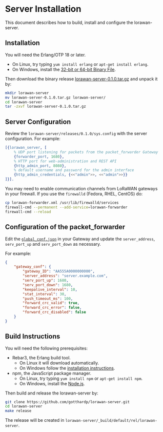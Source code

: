 # Server Installation

This document describes how to build, install and configure the lorawan-server.

## Installation

You will need the Erlang/OTP 18 or later.
 * On Linux, try typing `yum install erlang` or `apt-get install erlang`.
 * On Windows, install the [32-bit or 64-bit Binary File](http://www.erlang.org/downloads).

Then download the binary release
[lorawan-server-0.1.0.tar.gz](https://github.com/gotthardp/lorawan-server/releases/download/v0.1.0/lorawan-server-0.1.0.tar.gz)
and unpack it by:
```bash
mkdir lorawan-server
mv lorawan-server-0.1.0.tar.gz lorawan-server/
cd lorawan-server
tar -zxvf lorawan-server-0.1.0.tar.gz
```

## Server Configuration

Review the `lorawan-server/releases/0.1.0/sys.config` with the server configuration.
For example:
```erlang
[{lorawan_server, [
    % UDP port listening for packets from the packet_forwarder Gateway
    {forwarder_port, 1680},
    % HTTP port for web-administration and REST API
    {http_admin_port, 8080},
    % default username and password for the admin interface
    {http_admin_credentials, {<<"admin">>, <<"admin">>}}
]}].
```

You may need to enable communication channels from LoRaWAN gateways in your firewall.
If you use the `firewalld` (Fedora, RHEL, CentOS) do:
```bash
cp lorawan-forwarder.xml /usr/lib/firewalld/services
firewall-cmd --permanent --add-service=lorawan-forwarder
firewall-cmd --reload
```

## Configuration of the packet_forwarder

Edit the [`global_conf.json`](https://github.com/Lora-net/packet_forwarder/blob/master/lora_pkt_fwd/global_conf.json)
in your Gateway and update the `server_address`, `serv_port_up` and `serv_port_down` as necessary.

For example:
```json
{
    "gateway_conf": {
        "gateway_ID": "AA555A0000000000",
        "server_address": "server.example.com",
        "serv_port_up": 1680,
        "serv_port_down": 1680,
        "keepalive_interval": 10,
        "stat_interval": 30,
        "push_timeout_ms": 100,
        "forward_crc_valid": true,
        "forward_crc_error": false,
        "forward_crc_disabled": false
    }
}
```

## Build Instructions

You will need the following prerequisites:
 * Rebar3, the Erlang build tool.
   * On Linux it will download automatically.
   * On Windows follow the [installation instructions](https://www.rebar3.org/docs/getting-started).
 * npm, the JavaScript package manager.
   * On Linux, try typing `yum install npm` or `apt-get install npm`.
   * On Windows, install the [Node.js](https://nodejs.org/en/).

Then build and release the lorawan-server by:
```bash
git clone https://github.com/gotthardp/lorawan-server.git
cd lorawan-server
make release
```

The release will be created in `lorawan-server/_build/default/rel/lorawan-server`.
